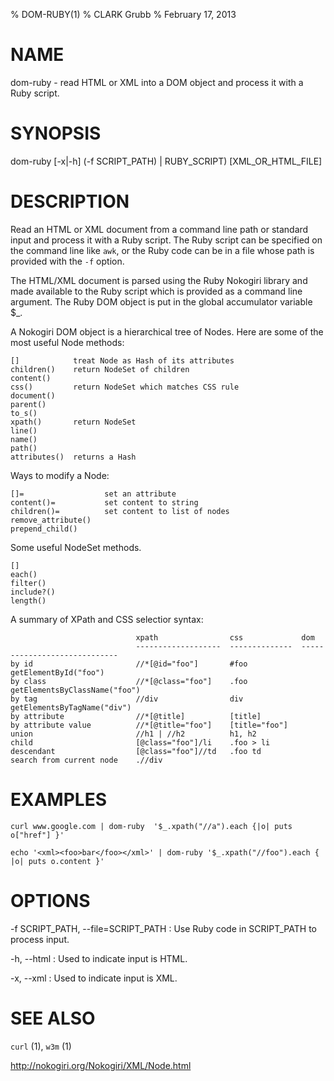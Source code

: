 % DOM-RUBY(1)
% CLARK Grubb
% February 17, 2013


# NAME

dom-ruby - read HTML or XML into a DOM object and process it with a Ruby script.

# SYNOPSIS

dom-ruby [-x|-h] (-f SCRIPT\_PATH) | RUBY\_SCRIPT) [XML\_OR\_HTML_FILE]

# DESCRIPTION

Read an HTML or XML document from a command line path or standard input and process it with a Ruby script.  The Ruby script can be specified on the command line like `awk`, or the Ruby code can be in a file whose path is provided with the `-f` option.

The HTML/XML document is parsed using the Ruby Nokogiri library and made available to the Ruby script which is provided as a command line argument.  The Ruby DOM object is put in the global accumulator variable $_.

A Nokogiri DOM object is a hierarchical tree of Nodes.  Here are some of the most useful Node methods:

    []            treat Node as Hash of its attributes
    children()    return NodeSet of children
    content()
    css()         return NodeSet which matches CSS rule
    document()
    parent()
    to_s()
    xpath()       return NodeSet
    line()
    name()
    path()
    attributes()  returns a Hash

Ways to modify a Node:

    []=                  set an attribute
    content()=           set content to string
    children()=          set content to list of nodes
    remove_attribute()
    prepend_child()

Some useful NodeSet methods.

    []
    each()
    filter()
    include?()
    length()

A summary of XPath and CSS selectior syntax:

                                xpath                css             dom
                                -------------------  --------------  -----------------------------
    by id                       //*[@id="foo"]       #foo            getElementById("foo")
    by class                    //*[@class="foo"]    .foo            getElementsByClassName("foo")
    by tag                      //div                div             getElementsByTagName("div")
    by attribute                //*[@title]          [title]
    by attribute value          //*[@title="foo"]    [title="foo"]
    union                       //h1 | //h2          h1, h2
    child                       [@class="foo"]/li    .foo > li
    descendant                  [@class="foo"]//td   .foo td
    search from current node    .//div


# EXAMPLES

    curl www.google.com | dom-ruby  '$_.xpath("//a").each {|o| puts o["href"] }'

    echo '<xml><foo>bar</foo></xml>' | dom-ruby '$_.xpath("//foo").each { |o| puts o.content }'

# OPTIONS

-f SCRIPT\_PATH, \--file=SCRIPT\_PATH
: Use Ruby code in SCRIPT\_PATH to process input.

-h, \--html
: Used to indicate input is HTML.

-x, \--xml
: Used to indicate input is XML.

# SEE ALSO

`curl` (1), `w3m` (1)

http://nokogiri.org/Nokogiri/XML/Node.html
